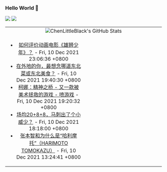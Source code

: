### Hello World 👋

[![](https://img.shields.io/badge/@ChenLittleBlack-1a6c81?style=flat&logo=java&logoColor=1a6c81&label=Java&colorA=ffffff)](https://www.java.com/)
[![](https://img.shields.io/badge/@ChenLittleBlack-41b883?style=flat&logo=vuedotjs&logoColor=41b883&label=Vue&colorA=ffffff)](https://cn.vuejs.org/)

<table>
<tr>
<td colspan="2" style="text-align: center;">
<img alt="ChenLittleBlack's GitHub Stats" src="https://github-readme-stats.vercel.app/api?username=ChenLittleBlack&show_icons=true&icon_color=CE1D2D&text_color=718096&bg_color=ffffff&hide_title=true" />
</td>
</tr>
<tr>
<td align="center" valign="middle">

<!-- START_SECTION:blog -->
* <a href='http://www.zhihu.com/question/464023953/answer/2265710484?utm_campaign=rss&utm_medium=rss&utm_source=rss&utm_content=title' target='_blank'>如何评价动画电影《雄狮少年》？</a> - Fri, 10 Dec 2021 23:06:36 +0800
* <a href='http://www.zhihu.com/question/51123653/answer/2262093092?utm_campaign=rss&utm_medium=rss&utm_source=rss&utm_content=title' target='_blank'>在外地的你，最想念哪道东北菜或东北美食？</a> - Fri, 10 Dec 2021 19:40:30 +0800
* <a href='http://zhuanlan.zhihu.com/p/433680608?utm_campaign=rss&utm_medium=rss&utm_source=rss&utm_content=title' target='_blank'>柯娜：精神之桥 - 又一款被美术拯救的游戏 - 喷游戏</a> - Fri, 10 Dec 2021 19:20:32 +0800
* <a href='http://zhuanlan.zhihu.com/p/443758208?utm_campaign=rss&utm_medium=rss&utm_source=rss&utm_content=title' target='_blank'>场均20+8+8，马刺出了个小威少？</a> - Fri, 10 Dec 2021 18:18:00 +0800
* <a href='http://zhuanlan.zhihu.com/p/443105634?utm_campaign=rss&utm_medium=rss&utm_source=rss&utm_content=title' target='_blank'>张本智和为什么是“哈利摩托”（HARIMOTO TOMOKAZU）</a> - Fri, 10 Dec 2021 13:24:41 +0800
<!-- END_SECTION:blog -->

</td>
<td valign="middle" width="50%">

<!-- START_SECTION:douban -->

<!-- END_SECTION:douban -->

</td>
</tr>
</table>
